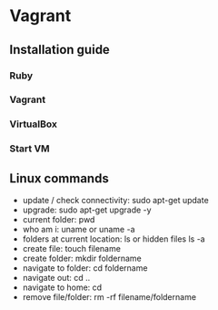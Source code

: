 # Vagrant

## Installation guide

### Ruby

### Vagrant

### VirtualBox

### Start VM

## Linux commands

- update / check connectivity: sudo apt-get update
- upgrade: sudo apt-get upgrade -y
- current folder: pwd
- who am i: uname or uname -a
- folders at current location: ls or hidden files ls -a
- create file: touch filename
- create folder: mkdir foldername
- navigate to folder: cd foldername
- navigate out: cd ..
- navigate to home: cd
- remove file/folder: rm -rf filename/foldername
